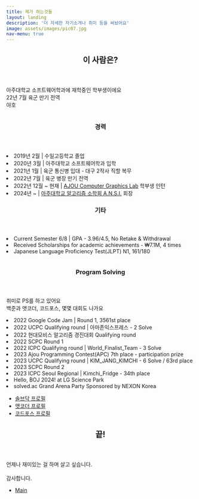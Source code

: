 ```yaml
---
title: 제가 하는것들
layout: landing
description: '더 자세한 자기소개나 취미 등을 써놨어요'
image: assets/images/pic07.jpg
nav-menu: true
---
```


<!-- Main -->
<div id="main">

<!-- One -->
<section id="one">
	<div class="inner">
		<header class="major">
			<h2>이 사람은?</h2>
		</header>
		<p>
		아주대학교 소프트웨어학과에 재학중인 학부생이에요<br>
		22년 7월 육군 만기 전역<br>
		야호
		</p>
	</div>
</section>

<!-- Two -->
<section id="two" class="spotlights">
	<section>
		<a class="image">
			<img src="{% link assets/images/pic08.jpg %}" alt="" data-position="center center" />
		</a>
		<div class="content">
			<div class="inner">
				<header class="major">
					<h3>경력</h3>
				</header>
				<p>
				<li>
				2019년 2월 | 수일고등학교 졸업
				</li>
				<li>
				2020년 3월 | 아주대학교 소프트웨어학과 입학
				</li>
				<li>
				2021년 1월 | 육군 통신병 입대 - 대구 2작사 직할 복무
				</li>
				<li>
				2022년 7월 | 육군 병장 만기 전역
				</li>
				<li>
				2022년 12월 ~ 현재 | <a href = "http://cgl.ajou.ac.kr">AJOU Computer Graphics Lab</a> 학부생 인턴
				</li>
				<li>
				2024년 ~ | <a href = "http://ansi.ajou.club">아주대학교 알고리즘 소학회 A.N.S.I.</a> 회장
				</li>
				</p>
				<header class="major">
					<h3>기타</h3>
				</header>
				<p>
				<li>
				Current Semester 6/8 | GPA - 3.96/4.5, No Retake & Withdrawal
				</li>
				<li>
				Received Scholarships for academic achievements - ₩7.1M, 4 times
				</li>
				<li>
				Japanese Language Proficiency Test(JLPT) N1, 161/180
				</li>
				</p>
			</div>
		</div>
	</section>
	<section>
		<a class="image">
			<img src="{% link assets/images/pic09.jpg %}" alt="" data-position="top center" />
		</a>
		<div class="content">
			<div class="inner">
				<header class="major">
					<h3>Program Solving</h3>
				</header>
				<p>
				취미로 PS를 하고 있어요<br>
				백준과 앳코더, 코드포스, 몇몇 대회도 나가요<br>
				<li>
				2022 Google Code Jam | Round 1, 3561st place
				</li>
				<li>
				2022 UCPC Qualifying round | 아마존익스프레스 - 2 Solve
				</li>
				<li>
				2022 현대모비스 알고리즘 경진대회 Qualifying round
				</li>
				<li>
				2022 SCPC Round 1
				</li>
				<li>
				2022 ICPC Qualifying round | World_Finalist_Team - 3 Solve
				</li>
				<li>
				2023 Ajou Programming Contest(APC) 7th place - participation prize
				</li>
				<li>
				2023 UCPC Qualifying round | KIM_JANG_KIMCHI - 6 Solve / 63rd place
				</li>
				<li>
				2023 SCPC Round 2
				</li>
				<li>
				2023 ICPC Seoul Regional | Kimchi_Fridge - 34th place
				</li>
				<li>
				Hello, BOJ 2024! at LG Science Park
				</li>
				<li>
				solved.ac Grand Arena Party Sponsored by NEXON Korea
				</li>
				</p>
				<ul class="actions">
					<li><a href="https://solved.ac/profile/dbrua1222" class="button">솔브닥 프로필</a></li>
					<li><a href="https://atcoder.jp/users/RyuZU_" class="button">앳코더 프로필</a></li>
					<li><a href="https://codeforces.com/profile/RyuZU" class="button">코드포스 프로필</a></li>
				</ul>
			</div>
		</div>
	</section>
	<!-- <section>
		<div class="content">
			<div class="inner">
				<header class="major">
					<h3>게임</h3>
				</header>
				<p>
				주로 리듬게임과 액션 게임을 해요...<br>
				</p>
				<ul class="actions">
					<li><a href="http://steamcommunity.com/id/dbrua2000" class="button">RyuZU의 Steam 프로필</a></li>
				</ul>
			</div>
		</div>
	</section> -->
</section>

<!-- Three -->
<section id="three">
	<div class="inner">
		<header class="major">
			<h2>끝!</h2>
		</header>
		<p>
		언제나 재미있는 걸 하며 살고 싶습니다.
		<br>
		<br>
		감사합니다.</p>
		<ul class="actions">
			<li><a href="{{ "" | absolute_url }}/" class="button next">Main</a></li>
		</ul>
	</div>
</section>

</div>
